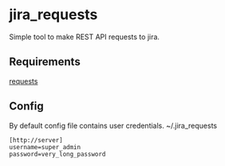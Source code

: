 jira_requests
=============

Simple tool to make REST API requests to jira.

Requirements
------------
[requests](python-requests.org)

Config
------
By default config file contains user credentials. ~/.jira_requests

```
[http://server]
username=super_admin
password=very_long_password
```
